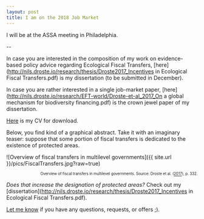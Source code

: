 ```yaml
---
layout: post
title: I am on the 2018 Job Market
---
```

<div class="message">
  I will be at the ASSA meeting in Philadelphia.
</div>

--

In case you are interested in the composition of my work on evidence-based policy advice regarding Ecological Fiscal Transfers, [here](http://nils.droste.io/research/thesis/Droste2017_Incentives in Ecological Fiscal Transfers.pdf) is my dissertation (to be submitted in December).

In case you are rather interested in a single job-market paper, [here](http://nils.droste.io/research/EFT-world/Droste-et-al_2017_On a global mechanism for biodiversity financing.pdf) is the crown jewel paper of my dissertation.

[Here](http://nils.droste.io/research/CV/CV2017.pdf) is my CV for download.

Below, you find kind of a graphical abstract. Take it with an imaginary teaser: suppose that some portion of fiscal transfers is dedicated to the existence of protected areas.

![Overview of fiscal transfers in multilevel governments]({{ site.url }}/pics/FiscalTransfers.jpg?raw=true)
<p style="text-align: right;"><sup><sup> Overview of fiscal transfers in multilevel governments. Source: Droste et al. (<a href="https://link.springer.com/chapter/10.1007/978-3-319-56091-5_18">2017</a>), p. 332. </sup></sup></p>

*Does that increase the designation of protected areas?* Check out my [dissertation](http://nils.droste.io/research/thesis/Droste2017_Incentives in Ecological Fiscal Transfers.pdf).

[Let me know](mailto:nils@droste.io) if you have any questions, requests, or offers ;).
